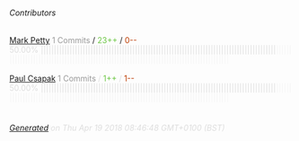 ###### Contributors
[Mark Petty](https://github.com/develomark)
<font color="#999">1 Commits</font> / <font color="#6cc644">23++</font> / <font color="#bd3c00"> 0--</font>
<font color="#dedede">50.00%&nbsp;<font color="#dedede">||||||||||||||||||||||||||||||||||||||||||||||||||||||||||||||||||||||||||||||||||||||||||</font><font color="#f4f4f4">||||||||||||||||||||||||||||||||||||||||||||||||||||||||||||||||||||||||||||||||||||||||||</font><br><br>
[Paul Csapak](https://github.com/plck)
<font color="#999">1 Commits</font> / <font color="#6cc644">1++</font> / <font color="#bd3c00"> 1--</font>
<font color="#dedede">50.00%&nbsp;<font color="#dedede">||||||||||||||||||||||||||||||||||||||||||||||||||||||||||||||||||||||||||||||||||||||||||</font><font color="#f4f4f4">||||||||||||||||||||||||||||||||||||||||||||||||||||||||||||||||||||||||||||||||||||||||||</font><br><br>
###### [Generated](https://github.com/jakeleboeuf/contributor) on Thu Apr 19 2018 08:46:48 GMT+0100 (BST)